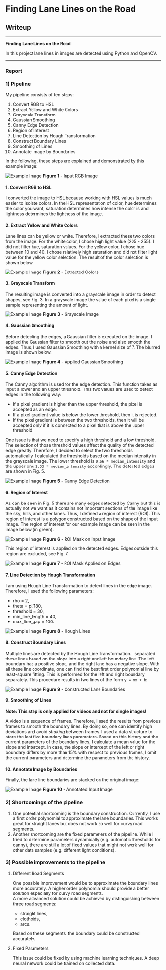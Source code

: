 # **Finding Lane Lines on the Road** 

## Writeup

---

**Finding Lane Lines on the Road**

In this project lane lines in images are detected using Python and OpenCV.

---

### Report

### 1) Pipeline 

My pipeline consists of ten steps:

1. Convert RGB to HSL
2. Extract Yellow and White Colors
3. Grayscale Transform
4. Gaussian Smoothing
5. Canny Edge Detection
6. Region of Interest
7. Line Detection by Hough Transformation
8. Construct Boundary Lines
9. Smoothing of Lines
10. Annotate Image by Boundaries

In the following, these steps are explained and demonstrated by this example image: 

![Example Image](examples/original_image.jpg)
**Figure 1** - Input RGB Image

#### 1. Convert RGB to HSL

I converted the image to HSL because working with HSL values is much easier to isolate colors.
In the HSL representation of color, hue determines the color you want, saturation determines how intense the color is and lightness determines the lightness of the image.

#### 2. Extract Yellow and White Colors

Lane lines can be yellow or white. Therefore, I extracted these two colors from the image.
For the white color, I chose high light value (205 - 255). I did not filter hue, saturation values.
For the yellow color, I chose hue between 10 and 40. I chose relatively high saturation and did not filter light value for the yellow color selection.
The result of the color selection is shown below.

![Example Image](examples/extracted_colors.jpg)
**Figure 2** - Extracted Colors

#### 3. Grayscale Transform

The resulting image is converted into a grayscale image in order to detect shapes, see Fig. 3. In a grayscale image the value of each pixel is a single sample representing the amount of light.

![Example Image](examples/grayscaled.jpg)
**Figure 3** - Grayscale Image

#### 4. Gaussian Smoothing

Before detecting the edges, a Gaussian filter is executed on the image. I applied the Gaussian filter to smooth out the noise and also smooth the edges.
Thus, I used Gaussian Smoothing with a kernel size of 7. The blurred image is shown below.

![Example Image](examples/gaussian.jpg)
**Figure 4** - Applied Gaussian Smoothing

#### 5. Canny Edge Detection

The Canny algorithm is used for the edge detection. This function takes as input a lower and an upper threshold. This two values are used to detect edges in the following way:
* If a pixel gradient is higher than the upper threshold, the pixel is accepted as an edge.
* If a pixel gradient value is below the lower threshold, then it is rejected. 
* If the pixel gradient is between the two thresholds, then it will be accepted only if it is connected to a pixel that is above the upper threshold.  

One issue is that we need to specify a high threshold and a low threshold. The selection of those threshold values affect the quality of the detected edge greatly.
Therefore, I decided to select the two thresholds automatically. I calculated the thresholds based on the median intensity in the grayscale image. 
The lower threshold is `0.66 * median_intensity` and the upper one `1.33 * median_intensity` accordingly. The detected edges are shown in Fig. 5.
                                                                
![Example Image](examples/edges.jpg)
**Figure 5** - Canny Edge Detection

#### 6. Region of Interest

As can be seen in Fig. 5 there are many edges detected by Canny but this is actually not we want as it contains not important sections of the image like the sky, hills, and other lanes. Thus, I defined a region of interest (ROI). 
This region of interest is a polygon constructed based on the shape of the input image. The region of interest for our example image can be seen in the image below (in green).

![Example Image](examples/roi_mask.jpg)
**Figure 6** - ROI Mask on Input Image

This region of interest is applied on the detected edges. Edges outside this region are excluded, see Fig. 7.

![Example Image](examples/roi_mask_applied.jpg)
**Figure 7** - ROI Mask Applied on Edges

#### 7. Line Detection by Hough Transformation

I am using Hough Line Transformation to detect lines in the edge image. Therefore, I used the following parameters:

* rho = 2,
* theta = pi/180,
* threshold = 30,
* min_line_length = 40,
* max_line_gap = 100.

![Example Image](examples/hough_lines.jpg)
**Figure 8** - Hough Lines

#### 8. Construct Boundary Lines

Multiple lines are detected by the Hough Line Transformation. I separated these lines based on the slope into a right and left boundary line.
The left boundary has a positive slope, and the right lane has a negative slope. With all these line coordinate, one can find the best first order polynomial line by least-square fitting. This is performed for the left and right boundary separately.
This procedure results in two lines of the form ```y = mx + b```:

![Example Image](examples/lane_boundaries.jpg)
**Figure 9** - Constructed Lane Boundaries

#### 9. Smoothing of Lines

__Note: This step is only applied for videos and not for single images!__

A video is a sequence of frames. Therefore, I used the results from previous frames to smooth the boundary lines. By doing so, one can identify high deviations and avoid _shaking_ between frames.
I used a data structure to store the last five boundary lines parameters. Based on this history and the current parameters of the boundary lines, I calculate a mean value for the slope and intercept.
In case, the slope or intercept of the left or right boundary differs by more than 15% with respect to previous frames, I omit the current parameters and
determine the parameters from the history.

#### 10. Annotate Image by Boundaries

Finally, the lane line boundaries are stacked on the original image:

![Example Image](examples/output.jpg)
**Figure 10** - Annotated Input Image

### 2) Shortcomings of the pipeline


1. One potential shortcoming is the boundary construction. Currently, I use a first order polynomial to approximate the lane boundaries. This works great for straight lanes but does not work so well for curvy road segments.  
2. Another shortcoming are the fixed parameters of the pipeline. While I tried to determine parameters dynamically (e.g. automatic thresholds for canny), there are still a lot of fixed values that might not work well for other data samples (e.g. different light conditions).

### 3) Possible improvements to the pipeline

1. Different Road Segments

    One possible improvement would be to approximate the boundary lines more accurately. A higher order polynomial should provide a better solution especially for curvy road segments.  
    A more advanced solution could be achieved by distinguishing between three road segments:

    * straight lines,
    * clothoids,
    * arcs.

    Based on these segments, the boundary could be constructed accurately.

2. Fixed Parameters

    This issue could be fixed by using machine learning techniques. A deep neural network could be trained on collected data.